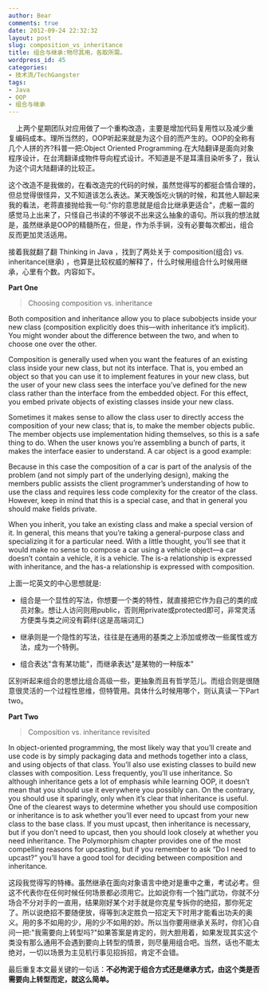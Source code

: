 ```yaml
---
author: Bear
comments: true
date: 2012-09-24 22:32:32
layout: post
slug: composition_vs_inheritance
title: 组合与继承:物尽其用，各取所需。
wordpress_id: 45
categories:
- 技术流/TechGangster
tags:
- Java
- OOP
- 组合与继承
---
```


    上两个星期团队对应用做了一个重构改造，主要是增加代码复用性以及减少重复编码成本。理所当然的，OOP听起来就是为这个目的而产生的。OOP的全称有几个人拼的齐?科普一把:Object Oriented Programming.在大陆翻译是面向对象程序设计，在台湾翻译成物件导向程式设计。不知道是不是耳濡目染听多了，我认为这个词大陆翻译的比较正。

这个改造不是我做的，在看改造完的代码的时候，虽然觉得写的都挺合情合理的，但总觉得很怪异，又不知道该怎么表达。某天晚饭吃火锅的时候，和其他人聊起来我的看法，老蒋直接抛给我一句:"你的意思就是组合比继承更适合"，虎躯一震的感觉马上出来了，只怪自己书读的不够说不出来这么抽象的语句。所以我的想法就是，虽然继承是OOP的精髓所在，但是，作为杀手锏，没有必要每次都出，组合反而更加灵活适用。

接着我就翻了翻 Thinking in Java ，找到了两处关于 composition(组合) vs. inheritance(继承) ，也算是比较权威的解释了，什么时候用组合什么时候用继承，心里有个数。内容如下。
<!-- more -->
**Part One**


> 

> 
> Choosing composition vs. inheritance
> 
> 
Both composition and inheritance allow you to place subobjects inside your new class (composition explicitly does this—with inheritance it’s implicit). You might wonder about the difference between the two, and when to choose one over the other.

Composition is generally used when you want the features of an existing class inside your new class, but not its interface. That is, you embed an object so that you can use it to implement features in your new class, but the user of your new class sees the interface you’ve defined for the new class rather than the interface from the embedded object. For this effect, you embed private objects of existing classes inside your new class.

Sometimes it makes sense to allow the class user to directly access the composition of your new class; that is, to make the member objects public. The member objects use implementation hiding themselves, so this is a safe thing to do. When the user knows you’re assembling a bunch of parts, it makes the interface easier to understand. A car object is a good example:

Because in this case the composition of a car is part of the analysis of the problem (and not simply part of the underlying design), making the members public assists the client programmer’s understanding of how to use the class and requires less code complexity for the creator of the class. However, keep in mind that this is a special case, and that in general you should make fields private.

When you inherit, you take an existing class and make a special version of it. In general, this means that you’re taking a general-purpose class and specializing it for a particular need. With a little thought, you’ll see that it would make no sense to compose a car using a vehicle object—a car doesn’t contain a vehicle, it is a vehicle. The is-a relationship is expressed with inheritance, and the has-a relationship is expressed with composition.


上面一坨英文的中心思想就是:



	
  * 组合是一个显性的写法，你想要一个类的特性，就直接把它作为自己的类的成员对象。想让人访问则用public，否则用private或protected即可，非常灵活方便类与类之间没有羁绊(这是高端词汇)

	
  * 继承则是一个隐性的写法，往往是在通用的基类之上添加或修改一些属性或方法，成为一个特例。

	
  * 组合表达"含有某功能"，而继承表达"是某物的一种版本"


区别听起来组合的思想比组合高级一些，更抽象而且有哲学范儿。而组合则是很随意很灵活的一个过程性思维，但特管用。具体什么时候用哪个，则认真读一下Part two。

**Part Two**


> 

> 
> Composition vs. inheritance revisited
> 
> 
In object-oriented programming, the most likely way that you’ll create and use code is by simply packaging data and methods together into a class, and using objects of that class. You’ll also use existing classes to build new classes with composition. Less frequently, you’ll use inheritance. So although inheritance gets a lot of emphasis while learning OOP, it doesn’t mean that you should use it everywhere you possibly can. On the contrary, you should use it sparingly, only when it’s clear that inheritance is useful. One of the clearest ways to determine whether you should use composition or inheritance is to ask whether you’ll ever need to upcast from your new class to the base class. If you must upcast, then inheritance is necessary, but if you don’t need to upcast, then you should look closely at whether you need inheritance. The Polymorphism chapter provides one of the most compelling reasons for upcasting, but if you remember to ask “Do I need to upcast?” you’ll have a good tool for deciding between composition and inheritance.



这段我觉得写的特棒。虽然继承在面向对象语言中绝对是重中之重，考试必考。但这不代表你在任何时候任何场景都必须用它。比如说你有一个独门武功，你就不分场合不分对手的一直用，结果刚好某个对手就是你克星专拆你的绝招，那你死定了。所以说绝招不要随便放，得等到决定胜负一招定天下时用才能看出功夫的奥义。用的多不如用的少，用的少不如用的妙。所以当你要用继承关系时，你扪心自问一把:"我需要向上转型吗?"如果答案是肯定的，则大胆用着，如果发现其实这个类没有那么通用不会遇到要向上转型的情景，则尽量用组合吧。当然，话也不能太绝对，一切以场景为主见机行事见招拆招，肯定不会错。

最后重复本文最关键的一句话：**不必拘泥于组合方式还是继承方式，由这个类是否需要向上转型而定，就这么简单。**
